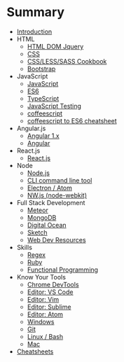 # Summary

* [Introduction](README.md)
* HTML
    * [HTML DOM Jquery](HTML_DOM_JQuery.md)
    * [CSS](CSS.md)
    * [CSS/LESS/SASS Cookbook](CSS_Cookbook.md)
    * [Bootstrap](Bootstrap.md)
* JavaScript
    * [JavaScript](javascript.md)
    * [ES6](ES6.md)
    * [TypeScript](typescript.md)
    * [JavaScript Testing](JavaScript_Testing.md)
    * [coffeescript](coffeescript.md)
    * [coffeescript to ES6 cheatsheet](coffeescript_to_es6.md)
* Angular.js
    * [Angular 1.x](angular_js_1.x.md)
    * [Angular](angular.md)
* React.js
    * [React.js](reactjs.md)
* Node
    * [Node.js](node.md)
    * [CLI command line tool](cli.md)
    * [Electron / Atom](Electron.md)
    * [NW.js \(node-webkit\)](nw.md)
* Full Stack Development
    * [Meteor](meteor.md)
    * [MongoDB](mongodb.md)
    * [Digital Ocean](DigitalOcean.md)
    * [Sketch](sketch.md)
    * [Web Dev Resources](web_dev_resources.md)
* Skills
    * [Regex](regex.md)
    * [Ruby](Ruby.md)
    * [Functional Programming](functional_programming.md)
* Know Your Tools
    * [Chrome DevTools](DevTools.md)
    * [Editor: VS Code](editor_vs_code.md)
    * [Editor: Vim](editor_vim.md)
    * [Editor: Sublime](editor_sublime.md)
    * [Editor: Atom](editor_atom.md)
    * [Windows](development_tools.md)
    * [Git](git.md)
    * [Linux / Bash](linux_bash.md)
    * [Mac](mac.md)
* [Cheatsheets](Cheatsheets/README.md)

